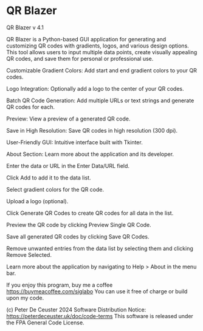 # QR Blazer
QR Blazer v 4.1

 

QR Blazer is a Python-based GUI application for generating and customizing QR codes with gradients, logos, and various design options. This tool allows users to input multiple data points, create visually appealing QR codes, and save them for personal or professional use.




Customizable Gradient Colors: Add start and end gradient colors to your QR codes.


Logo Integration: Optionally add a logo to the center of your QR codes.

Batch QR Code Generation: Add multiple URLs or text strings and generate QR codes for each.

Preview: View a preview of a generated QR code.

Save in High Resolution: Save QR codes in high resolution (300 dpi).

User-Friendly GUI: Intuitive interface built with Tkinter.

About Section: Learn more about the application and its developer.

 
 
 

Enter the data or URL in the Enter Data/URL field.

Click Add to add it to the data list.

 
 

Select gradient colors for the QR code.


Upload a logo (optional).

Click Generate QR Codes to create QR codes for all data in the list.

Preview the QR code by clicking Preview Single QR Code.

Save all generated QR codes by clicking Save QR Codes.

 

Remove unwanted entries from the data list by selecting them and clicking Remove Selected.

Learn more about the application by navigating to Help > About in the menu bar.

 

If you enjoy this program, buy me a coffee https://buymeacoffee.com/siglabo
You can use it free of charge or build upon my code. 
 
(c) Peter De Ceuster 2024
Software Distribution Notice: https://peterdeceuster.uk/doc/code-terms 
This software is released under the FPA General Code License.

 
